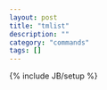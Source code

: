 ```yaml
---
layout: post
title: "tmlist"
description: ""
category: "commands"
tags: []
---
```

{% include JB/setup %}

